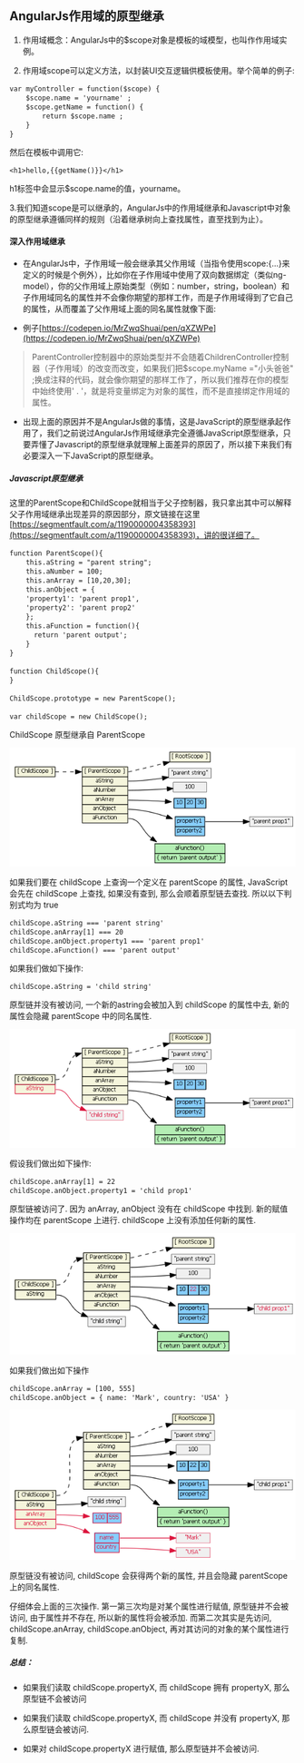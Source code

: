 ## AngularJs作用域的原型继承

1. 作用域概念：AngularJs中的$scope对象是模板的域模型，也叫作作用域实例。

2. 作用域scope可以定义方法，以封装UI交互逻辑供模板使用。举个简单的例子:

```
var myController = function($scope) {
    $scope.name = 'yourname' ;
    $scope.getName = function() {
        return $scope.name ;
    }
}
```

然后在模板中调用它:

```
<h1>hello,{{getName()}}</h1>
```

h1标签中会显示$scope.name的值，yourname。

3.我们知道scope是可以继承的，AngularJs中的作用域继承和Javascript中对象的原型继承遵循同样的规则（沿着继承树向上查找属性，直至找到为止）。

#### 深入作用域继承

* 在AngularJs中，子作用域一般会继承其父作用域（当指令使用scope:{...}来定义的时候是个例外），比如你在子作用域中使用了双向数据绑定（类似ng-model），你的父作用域上原始类型（例如：number，string，boolean）和子作用域同名的属性并不会像你期望的那样工作，而是子作用域得到了它自己的属性，从而覆盖了父作用域上面的同名属性就像下面:

* 例子[https://codepen.io/MrZwqShuai/pen/qXZWPe](https://codepen.io/MrZwqShuai/pen/qXZWPe)

> ParentController控制器中的原始类型并不会随着ChildrenController控制器（子作用域）的改变而改变，如果我们把$scope.myName ="小头爸爸" ;换成注释的代码，就会像你期望的那样工作了，所以我们推荐在你的模型中始终使用' . '，就是将变量绑定为对象的属性，而不是直接绑定作用域的属性。

* 出现上面的原因并不是AngularJs做的事情，这是JavaScript的原型继承起作用了，我们之前说过AngularJs作用域继承完全遵循JavaScript原型继承，只要弄懂了Javascript的原型继承就理解上面差异的原因了，所以接下来我们有必要深入一下JavaScript的原型继承。

##### Javascript原型继承

这里的ParentScope和ChildScope就相当于父子控制器，我只拿出其中可以解释父子作用域继承出现差异的原因部分，原文链接在这里[https://segmentfault.com/a/1190000004358393](https://segmentfault.com/a/1190000004358393)，讲的很详细了。

```
function ParentScope(){
    this.aString = "parent string";
    this.aNumber = 100;
    this.anArray = [10,20,30];
    this.anObject = {
    'property1': 'parent prop1',
    'property2': 'parent prop2' 
    };
    this.aFunction = function(){ 
      return 'parent output'; 
    }
}

function ChildScope(){    
}

ChildScope.prototype = new ParentScope();

var childScope = new ChildScope();
```

ChildScope 原型继承自 ParentScope

![](/assets/2810593304-56a4ca9accb89_articlex.png)

如果我们要在 childScope 上查询一个定义在 parentScope 的属性, JavaScript 会先在 childScope 上查找, 如果没有查到, 那么会顺着原型链去查找. 所以以下判别式均为 true

```
childScope.aString === 'parent string'
childScope.anArray[1] === 20
childScope.anObject.property1 === 'parent prop1'
childScope.aFunction() === 'parent output'
```

如果我们做如下操作:

```
childScope.aString = 'child string'
```

原型链并没有被访问, 一个新的astring会被加入到 childScope 的属性中去, 新的属性会隐藏 parentScope 中的同名属性.

![](/assets/3584488447-56a4cab6b7f25_articlex.png)

假设我们做出如下操作:

```
childScope.anArray[1] = 22
childScope.anObject.property1 = 'child prop1'
```

原型链被访问了. 因为 anArray, anObject 没有在 childScope 中找到. 新的赋值操作均在 parentScope 上进行. childScope 上没有添加任何新的属性.

![](/assets/2529754630-56a4cacdaf2ea_articlex.png)

如果我们做出如下操作

```
childScope.anArray = [100, 555]
childScope.anObject = { name: 'Mark', country: 'USA' }
```

![](/assets/1674980122-56a4cadf44380_articlex.png)

原型链没有被访问, childScope 会获得两个新的属性, 并且会隐藏 parentScope 上的同名属性.

仔细体会上面的三次操作. 第一第三次均是对某个属性进行赋值, 原型链并不会被访问, 由于属性并不存在, 所以新的属性将会被添加. 而第二次其实是先访问, childScope.anArray, childScope.anObject, 再对其访问的对象的某个属性进行复制.

##### 总结：

* 如果我们读取 childScope.propertyX, 而 childScope 拥有 propertyX, 那么原型链不会被访问

* 如果我们读取 childScope.propertyX, 而 childScope 并没有 propertyX, 那么原型链会被访问.

* 如果对 childScope.propertyX 进行赋值, 那么原型链并不会被访问.



